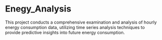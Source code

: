 # Enegy_Analysis
This project conducts a comprehensive examination and analysis of hourly energy consumption data, utilizing time series analysis techniques to provide predictive insights into future energy consumption.
